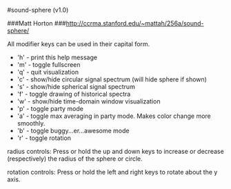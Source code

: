 #sound-sphere (v1.0)

###Matt Horton
###http://ccrma.stanford.edu/~mattah/256a/sound-sphere/

 All modifier keys can be used in their capital form.

- 'h' - print this help message
- 'm' - toggle fullscreen
- 'q' - quit visualization
- 'c' - show/hide circular signal spectrum (will hide sphere if shown)
- 's' - show/hide spherical signal spectrum
- 'f' - toggle drawing of historical spectra
- 'w' - show/hide time-domain window visualization
- 'p' - toggle party mode
- 'a' - toggle max averaging in party mode. Makes color change more smoothly.
- 'b' - toggle buggy...er...awesome mode
- 'r' - toggle rotation

radius controls:
Press or hold the up and down keys to increase or 
decrease (respectively) the radius of the sphere or circle.

rotation controls:
Press or hold the left and right keys to rotate about the y axis.
